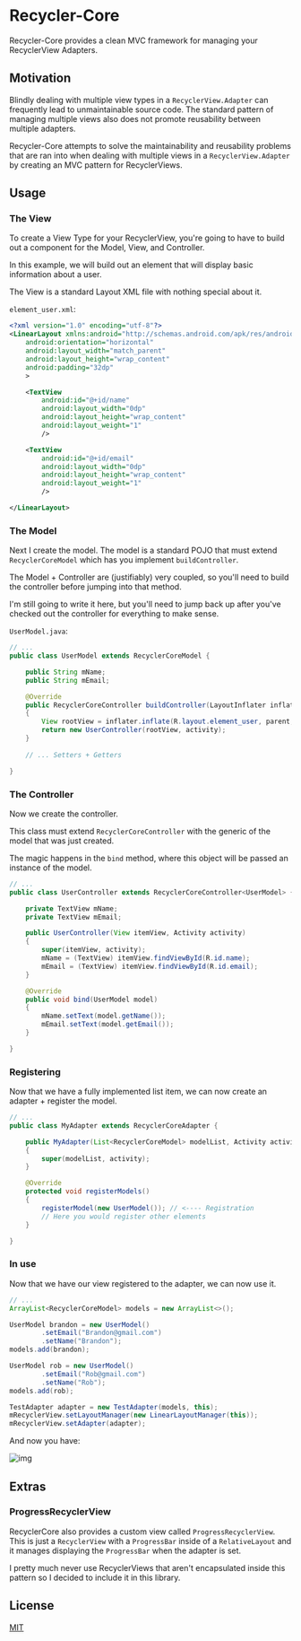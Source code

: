 # Recycler-Core

Recycler-Core provides a clean MVC framework for managing your RecyclerView Adapters.

## Motivation

Blindly dealing with multiple view types in a `RecyclerView.Adapter` can frequently lead to unmaintainable source code.  The standard pattern of managing multiple views also does not promote reusability between multiple adapters.

Recycler-Core attempts to solve the maintainability and reusability problems that are ran into when dealing with multiple views in a `RecyclerView.Adapter` by creating an MVC pattern for RecyclerViews.

## Usage

### The View

To create a View Type for your RecyclerView, you're going to have to build out a component for the Model, View, and Controller.

In this example, we will build out an element that will display basic information about a user.

The View is a standard Layout XML file with nothing special about it.

`element_user.xml`:

```xml
<?xml version="1.0" encoding="utf-8"?>
<LinearLayout xmlns:android="http://schemas.android.com/apk/res/android"
    android:orientation="horizontal"
    android:layout_width="match_parent"
    android:layout_height="wrap_content"
    android:padding="32dp"
    >

    <TextView
        android:id="@+id/name"
        android:layout_width="0dp"
        android:layout_height="wrap_content"
        android:layout_weight="1"
        />

    <TextView
        android:id="@+id/email"
        android:layout_width="0dp"
        android:layout_height="wrap_content"
        android:layout_weight="1"
        />

</LinearLayout>
```

### The Model

Next I create the model.  The model is a standard POJO that must extend `RecyclerCoreModel` which has you implement `buildController`.

The Model + Controller are (justifiably) very coupled, so you'll need to build the controller before jumping into that method.

I'm still going to write it here, but you'll need to jump back up after you've checked out the controller for everything to make sense.

`UserModel.java`:

```java
// ...
public class UserModel extends RecyclerCoreModel {

    public String mName;
    public String mEmail;

    @Override
    public RecyclerCoreController buildController(LayoutInflater inflater, ViewGroup parent, Activity activity)
    {
        View rootView = inflater.inflate(R.layout.element_user, parent, false);
        return new UserController(rootView, activity);
    }
    
    // ... Setters + Getters

}
```

### The Controller

Now we create the controller.

This class must extend `RecyclerCoreController` with the generic of the model that was just created.

The magic happens in the `bind` method, where this object will be passed an instance of the model.

```java
// ...
public class UserController extends RecyclerCoreController<UserModel> {

    private TextView mName;
    private TextView mEmail;

    public UserController(View itemView, Activity activity)
    {
        super(itemView, activity);
        mName = (TextView) itemView.findViewById(R.id.name);
        mEmail = (TextView) itemView.findViewById(R.id.email);
    }

    @Override
    public void bind(UserModel model)
    {
        mName.setText(model.getName());
        mEmail.setText(model.getEmail());
    }

}
```

### Registering

Now that we have a fully implemented list item, we can now create an adapter + register the model.

```java
// ...
public class MyAdapter extends RecyclerCoreAdapter {

    public MyAdapter(List<RecyclerCoreModel> modelList, Activity activity)
    {
        super(modelList, activity);
    }

    @Override
    protected void registerModels()
    {
        registerModel(new UserModel()); // <---- Registration
        // Here you would register other elements
    }

}
```

### In use

Now that we have our view registered to the adapter, we can now use it.

```java
// ...
ArrayList<RecyclerCoreModel> models = new ArrayList<>();

UserModel brandon = new UserModel()
        .setEmail("Brandon@gmail.com")
        .setName("Brandon");
models.add(brandon);

UserModel rob = new UserModel()
        .setEmail("Rob@gmail.com")
        .setName("Rob");
models.add(rob);

TestAdapter adapter = new TestAdapter(models, this);
mRecyclerView.setLayoutManager(new LinearLayoutManager(this));
mRecyclerView.setAdapter(adapter);
```

And now you have:

![img](http://i.imgur.com/NP7Wboq.png)

## Extras

### ProgressRecyclerView

RecyclerCore also provides a custom view called `ProgressRecyclerView`.  This is just a `RecyclerView` with a `ProgressBar` inside of a `RelativeLayout` and it manages displaying the `ProgressBar` when the adapter is set.

I pretty much never use RecyclerViews that aren't encapsulated inside this pattern so I decided to include it in this library.

## License

[MIT](license.txt)

